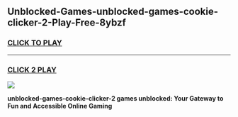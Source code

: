 
## Unblocked-Games-unblocked-games-cookie-clicker-2-Play-Free-8ybzf
<h3>
<a href="https://premium76.site?title=unblocked-games-cookie-clicker-2&ref=12A">CLICK TO PLAY</a></h3>
<hr>

<h3>
<a href="https://premium76.site?title=unblocked-games-cookie-clicker-2&ref=12A">CLICK 2 PLAY</a>
  
</h3>

<a href="https://premium76.site?title=unblocked-games-cookie-clicker-2&ref=12A"><img src="https://clearcache.store/games.png"></a>


**unblocked-games-cookie-clicker-2 games unblocked: Your Gateway to Fun and Accessible Online Gaming**
